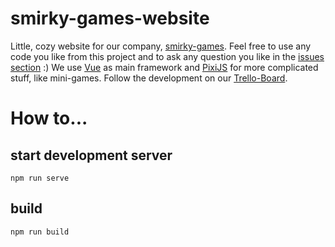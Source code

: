 # smirky-games-website

Little, cozy website for our company, [smirky-games](https://smirky-games.com). Feel free to use any code you like from this project and to ask any question you like in the [issues section](https://github.com/AntonioDell/smirky-games-website/issues) :)
We use [Vue](https://vuejs.org/) as main framework and [PixiJS](https://pixijs.io/) for more complicated stuff, like mini-games.
Follow the development on our [Trello-Board](https://trello.com/b/igRqIVRv/smirkygames-website).

# How to...

## start development server

`npm run serve`

## build

`npm run build`
